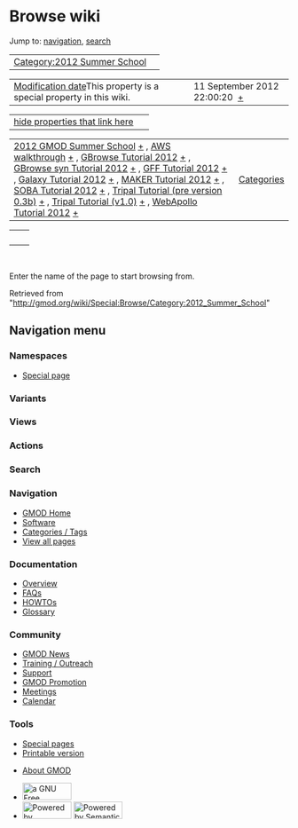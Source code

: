 <div id="mw-page-base" class="noprint">

</div>

<div id="mw-head-base" class="noprint">

</div>

<div id="content" class="mw-body" role="main">

<span id="top"></span>

<div id="mw-js-message" style="display:none;">

</div>



# <span dir="auto">Browse wiki</span>

<div id="bodyContent">

<div id="contentSub">

</div>

<div id="jump-to-nav" class="mw-jump">

Jump to: [navigation](#mw-navigation), [search](#p-search)

</div>

<div id="mw-content-text">

|  |  |
|----|----|
| [Category:2012 Summer School](/wiki/Category:2012_Summer_School "Category:2012 Summer School") |  |

|  |  |
|----|----|
| <span class="smw-highlighter" data-type="1" state="inline" data-title="Property"><span class="smwbuiltin">[Modification date](/wiki/Property:Modification_date "Property:Modification date")</span><span class="smwttcontent">This property is a special property in this wiki.</span></span> | <span class="smwb-value">11 September 2012 22:00:20  <span class="smwsearch">[+](/wiki/Special:SearchByProperty/Modification-20date/11-20September-202012-2022:00:20 "Special:SearchByProperty/Modification-20date/11-20September-202012-2022:00:20")</span></span> |

<span id="smw_browse_incoming"></span>

|  |  |
|----|----|
| [hide properties that link here](/mediawiki/index.php?title=Special:Browse&offset=0&dir=out&article=Category%3A2012+Summer+School)  |  |

|  |  |
|----|----|
| <span class="smwb-ivalue">[2012 GMOD Summer School](/wiki/2012_GMOD_Summer_School "2012 GMOD Summer School") <span class="smwbrowse">[+](/wiki/Special:Browse/2012-20GMOD-20Summer-20School "Special:Browse/2012-20GMOD-20Summer-20School")</span></span> , <span class="smwb-ivalue">[AWS walkthrough](/wiki/AWS_walkthrough "AWS walkthrough") <span class="smwbrowse">[+](/wiki/Special:Browse/AWS-20walkthrough "Special:Browse/AWS-20walkthrough")</span></span> , <span class="smwb-ivalue">[GBrowse Tutorial 2012](/wiki/GBrowse_Tutorial_2012 "GBrowse Tutorial 2012") <span class="smwbrowse">[+](/wiki/Special:Browse/GBrowse-20Tutorial-202012 "Special:Browse/GBrowse-20Tutorial-202012")</span></span> , <span class="smwb-ivalue">[GBrowse syn Tutorial 2012](/wiki/GBrowse_syn_Tutorial_2012 "GBrowse syn Tutorial 2012") <span class="smwbrowse">[+](/wiki/Special:Browse/GBrowse-20syn-20Tutorial-202012 "Special:Browse/GBrowse-20syn-20Tutorial-202012")</span></span> , <span class="smwb-ivalue">[GFF Tutorial 2012](/wiki/GFF_Tutorial_2012 "GFF Tutorial 2012") <span class="smwbrowse">[+](/wiki/Special:Browse/GFF-20Tutorial-202012 "Special:Browse/GFF-20Tutorial-202012")</span></span> , <span class="smwb-ivalue">[Galaxy Tutorial 2012](/wiki/Galaxy_Tutorial_2012 "Galaxy Tutorial 2012") <span class="smwbrowse">[+](/wiki/Special:Browse/Galaxy-20Tutorial-202012 "Special:Browse/Galaxy-20Tutorial-202012")</span></span> , <span class="smwb-ivalue">[MAKER Tutorial 2012](/wiki/MAKER_Tutorial_2012 "MAKER Tutorial 2012") <span class="smwbrowse">[+](/wiki/Special:Browse/MAKER-20Tutorial-202012 "Special:Browse/MAKER-20Tutorial-202012")</span></span> , <span class="smwb-ivalue">[SOBA Tutorial 2012](/wiki/SOBA_Tutorial_2012 "SOBA Tutorial 2012") <span class="smwbrowse">[+](/wiki/Special:Browse/SOBA-20Tutorial-202012 "Special:Browse/SOBA-20Tutorial-202012")</span></span> , <span class="smwb-ivalue">[Tripal Tutorial (pre version 0.3b)](/wiki/Tripal_Tutorial_(pre_version_0.3b) "Tripal Tutorial (pre version 0.3b)") <span class="smwbrowse">[+](/wiki/Special:Browse/Tripal-20Tutorial-20(pre-20version-200.3b) "Special:Browse/Tripal-20Tutorial-20(pre-20version-200.3b)")</span></span> , <span class="smwb-ivalue">[Tripal Tutorial (v1.0)](/wiki/Tripal_Tutorial_(v1.0) "Tripal Tutorial (v1.0)") <span class="smwbrowse">[+](/wiki/Special:Browse/Tripal-20Tutorial-20(v1.0) "Special:Browse/Tripal-20Tutorial-20(v1.0)")</span></span> , <span class="smwb-ivalue">[WebApollo Tutorial 2012](/wiki/WebApollo_Tutorial_2012 "WebApollo Tutorial 2012") <span class="smwbrowse">[+](/wiki/Special:Browse/WebApollo-20Tutorial-202012 "Special:Browse/WebApollo-20Tutorial-202012")</span></span> | [Categories](/wiki/Special:Categories "Special:Categories") |

|     |     |
|-----|-----|
|     |     |

 

Enter the name of the page to start browsing from.  

</div>

<div class="printfooter">

Retrieved from
"<http://gmod.org/wiki/Special:Browse/Category:2012_Summer_School>"

</div>

<div id="catlinks" class="catlinks catlinks-allhidden">

</div>

<div class="visualClear">

</div>

</div>

</div>

<div id="mw-navigation">

## Navigation menu

<div id="mw-head">



<div id="left-navigation">

<div id="p-namespaces" class="vectorTabs" role="navigation"
aria-labelledby="p-namespaces-label">

### Namespaces

- <span id="ca-nstab-special">[Special
  page](/wiki/Special:Browse/Category:2012_Summer_School "This is a special page, you cannot edit the page itself")</span>

</div>

<div id="p-variants" class="vectorMenu emptyPortlet" role="navigation"
aria-labelledby="p-variants-label">

### 

### Variants[](#)

<div class="menu">

</div>

</div>

</div>

<div id="right-navigation">

<div id="p-views" class="vectorTabs emptyPortlet" role="navigation"
aria-labelledby="p-views-label">

### Views

</div>

<div id="p-cactions" class="vectorMenu emptyPortlet" role="navigation"
aria-labelledby="p-cactions-label">

### Actions[](#)

<div class="menu">

</div>

</div>

<div id="p-search" role="search">

### Search

<div id="simpleSearch">

</div>

</div>

</div>

</div>

<div id="mw-panel">

<div id="p-logo" role="banner">

<a href="/wiki/Main_Page"
style="background-image: url(http://gmod.org/images/GMOD-cogs.png);"
title="Visit the main page"></a>

</div>

<div id="p-Navigation" class="portal" role="navigation"
aria-labelledby="p-Navigation-label">

### Navigation

<div class="body">

- <span id="n-GMOD-Home">[GMOD Home](/wiki/Main_Page)</span>
- <span id="n-Software">[Software](/wiki/GMOD_Components)</span>
- <span id="n-Categories-.2F-Tags">[Categories /
  Tags](/wiki/Categories)</span>
- <span id="n-View-all-pages">[View all
  pages](/wiki/Special:AllPages)</span>

</div>

</div>

<div id="p-Documentation" class="portal" role="navigation"
aria-labelledby="p-Documentation-label">

### Documentation

<div class="body">

- <span id="n-Overview">[Overview](/wiki/Overview)</span>
- <span id="n-FAQs">[FAQs](/wiki/Category:FAQ)</span>
- <span id="n-HOWTOs">[HOWTOs](/wiki/Category:HOWTO)</span>
- <span id="n-Glossary">[Glossary](/wiki/Glossary)</span>

</div>

</div>

<div id="p-Community" class="portal" role="navigation"
aria-labelledby="p-Community-label">

### Community

<div class="body">

- <span id="n-GMOD-News">[GMOD News](/wiki/GMOD_News)</span>
- <span id="n-Training-.2F-Outreach">[Training /
  Outreach](/wiki/Training_and_Outreach)</span>
- <span id="n-Support">[Support](/wiki/Support)</span>
- <span id="n-GMOD-Promotion">[GMOD
  Promotion](/wiki/GMOD_Promotion)</span>
- <span id="n-Meetings">[Meetings](/wiki/Meetings)</span>
- <span id="n-Calendar">[Calendar](/wiki/Calendar)</span>

</div>

</div>

<div id="p-tb" class="portal" role="navigation"
aria-labelledby="p-tb-label">

### Tools

<div class="body">

- <span id="t-specialpages"><a href="/wiki/Special:SpecialPages" accesskey="q"
  title="A list of all special pages [q]">Special pages</a></span>
- <span id="t-print"><a
  href="/mediawiki/index.php?title=Special:Browse/Category:2012_Summer_School&amp;printable=yes"
  rel="alternate" accesskey="p"
  title="Printable version of this page [p]">Printable version</a></span>

</div>

</div>

</div>

</div>

<div id="footer" role="contentinfo">

- <span id="footer-places-about">[About
  GMOD](/wiki/GMOD:About "GMOD:About")</span>

<!-- -->

- <span id="footer-copyrightico">[<img src="http://www.gnu.org/graphics/gfdl-logo-small.png" width="88"
  height="31" alt="a GNU Free Documentation License" />](http://www.gnu.org/licenses/fdl-1.3.html)</span>
- <span id="footer-poweredbyico">[<img src="/mediawiki/skins/common/images/poweredby_mediawiki_88x31.png"
  width="88" height="31" alt="Powered by MediaWiki" />](//www.mediawiki.org/)
  [<img
  src="/mediawiki/extensions/SemanticMediaWiki/includes/../resources/images/smw_button.png"
  width="88" height="31" alt="Powered by Semantic MediaWiki" />](https://www.semantic-mediawiki.org/wiki/Semantic_MediaWiki)</span>

<div style="clear:both">

</div>

</div>
